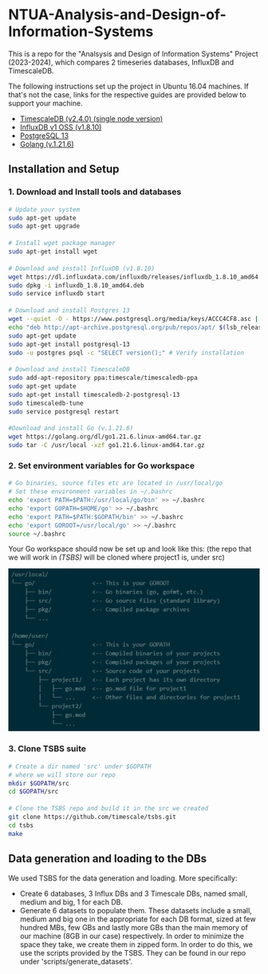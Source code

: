 # NTUA-Analysis-and-Design-of-Information-Systems
This is a repo for the "Analsysis and Design of Information Systems" Project (2023-2024), which compares 2 timeseries databases, InfluxDB and TimescaleDB.

The following instructions set up the project in
Ubuntu 16.04 machines. If that's not the case, links
for the respective guides are provided below to support
your machine.

<ul>
  <li><a href="https://docs.timescale.com/self-hosted/latest/install/"> TimescaleDB (v2.4.0) (single node version) </a></li>
  <li><a href="https://docs.influxdata.com/influxdb/v1/introduction/download/"> InfluxDB v1 OSS (v1.8.10) </a></li>
  <li><a href="https://www.postgresql.org/download/"> PostgreSQL 13 </a></li>
  <li><a href="https://go.dev/doc/install"> Golang (v.1.21.6) </a></li>
</ul>

## Installation and Setup

### 1. Download and Install tools and databases
```bash
# Update your system
sudo apt-get update
sudo apt-get upgrade

# Install wget package manager
sudo apt-get install wget

# Download and install InfluxDB (v1.8.10)
wget https://dl.influxdata.com/influxdb/releases/influxdb_1.8.10_amd64.deb
sudo dpkg -i influxdb_1.8.10_amd64.deb
sudo service influxdb start

# Download and install Postgres 13
wget --quiet -O - https://www.postgresql.org/media/keys/ACCC4CF8.asc | sudo apt-key add -
echo "deb http://apt-archive.postgresql.org/pub/repos/apt/ $(lsb_release -cs)-pgdg main" | sudo tee /etc/apt/sources.list.d/pgdg.list
sudo apt-get update
sudo apt-get install postgresql-13
sudo -u postgres psql -c "SELECT version();" # Verify installation

# Download and install TimescaleDB
sudo add-apt-repository ppa:timescale/timescaledb-ppa
sudo apt-get update
sudo apt-get install timescaledb-2-postgresql-13
sudo timescaledb-tune
sudo service postgresql restart

#Download and install Go (v.1.21.6)
wget https://golang.org/dl/go1.21.6.linux-amd64.tar.gz
sudo tar -C /usr/local -xzf go1.21.6.linux-amd64.tar.gz
```

### 2. Set environment variables for Go workspace
```bash
# Go binaries, source files etc are located in /usr/local/go
# Set these environment variables in ~/.bashrc
echo 'export PATH=$PATH:/usr/local/go/bin' >> ~/.bashrc
echo 'export GOPATH=$HOME/go' >> ~/.bashrc
echo 'export PATH=$PATH:$GOPATH/bin' >> ~/.bashrc
echo 'export GOROOT=/usr/local/go' >> ~/.bashrc
source ~/.bashrc
```
Your Go workspace should now be set up and look like this:
(the repo that we will work in *(TSBS)* will be cloned where project1 is, under src)

![Go workspace](Go_workspace.PNG)

### 3. Clone TSBS suite
```bash
# Create a dir named 'src' under $GOPATH
# where we will store our repo
mkdir $GOPATH/src
cd $GOPATH/src

# Clone the TSBS repo and build it in the src we created
git clone https://github.com/timescale/tsbs.git
cd tsbs
make
```
## Data generation and loading to the DBs

We used TSBS for the data generation and
loading. More specifically:

<ul>
  <li> Create 6 databases, 3 Influx DBs and 3 Timescale DBs, named small, medium and big, 1 for each DB. </li>
  <li> Generate 6 datasets to populate them. These datasets include a small, medium and big one in the appropriate for each DB format, sized at few hundred MBs, few GBs and lastly more GBs than the main memory of our machine (8GB in our case) respectively. In order to minimize the space they take, we create them in zipped form. In order to do this, we use the scripts provided by the TSBS. They can be found in our repo under 'scripts/generate_datasets'. </li>
</ul>





